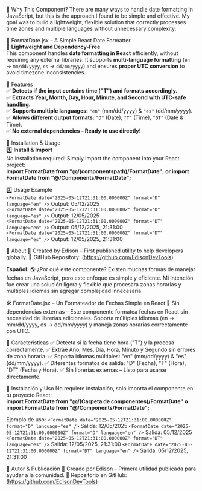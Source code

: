 🎯 Why This Component?
There are many ways to handle date formatting in JavaScript, but this is the approach I found to be simple and effective. 
My goal was to build a lightweight, flexible solution that correctly processes time zones and multiple languages without unnecessary complexity.

📅 FormatDate.jsx – A Simple React Date Formatter  
🚀 **Lightweight and Dependency-Free**  
This component handles **date formatting in React** efficiently, without requiring any external libraries. 
It supports **multi-language formatting** (`en` → `mm/dd/yyyy`, `es` → `dd/mm/yyyy`) and ensures **proper UTC conversion** to avoid timezone inconsistencies.  

🌟 Features  
✅ **Detects if the input contains time ("T") and formats accordingly.**  
✅ **Extracts Year, Month, Day, Hour, Minute, and Second with UTC-safe handling.**  
✅ **Supports multiple languages:** `"en"` (mm/dd/yyyy) & `"es"` (dd/mm/yyyy).  
✅ **Allows different output formats:** `"D"` (Date), `"T"` (Time), `"DT"` (Date & Time).  
✅ **No external dependencies – Ready to use directly!**  

🚀 Installation & Usage  
1️⃣ **Install & Import**  
No installation required! Simply import the component into your React project:  
<b>import FormatDate from "@/(componentspath)/FormatDate"; or import FormatDate from "@/Components/FormatDate";</b>

2️⃣ Usage Example<br />
`<FormatDate date="2025-05-12T21:31:00.000000Z" format="D" language="en" />` Output: 05/12/2025<br />
`<FormatDate date="2025-05-12T21:31:00.000000Z" format="D" language="es" />` Output: 12/05/2025<br />
`<FormatDate date="2025-05-12T21:31:00.000000Z" format="DT" language="en" />` Output: 05/12/2025, 21:31:00<br />
`<FormatDate date="2025-05-12T21:31:00.000000Z" format="DT" language="es" />` Output: 12/05/2025, 21:31:00<br />

📌 About
🚀 Created by Edison – First published utility to help developers globally. 🔗 GitHub Repository: (https://github.com/EdisonDevTools)

**Español:**
🌎 ¿Por qué este componente?
Existen muchas formas de manejar fechas en JavaScript, pero este enfoque es simple y eficiente. 
Mi intención fue crear una solución ligera y flexible que procesara zonas horarias y múltiples idiomas sin agregar complejidad innecesaria.

🛠️ FormatDate.jsx – Un Formateador de Fechas Simple en React
🚀 Sin dependencias externas – Este componente formatea fechas en React sin necesidad de librerías adicionales. 
Soporta múltiples idiomas (en → mm/dd/yyyy, es → dd/mm/yyyy) y maneja zonas horarias correctamente con UTC.

🌟 Características
✅ Detecta si la fecha tiene hora ("T") y la procesa correctamente. 
✅ Extrae Año, Mes, Día, Hora, Minuto y Segundo sin errores de zona horaria. 
✅ Soporta idiomas múltiples: "en" (mm/dd/yyyy) & "es" (dd/mm/yyyy). 
✅ Diferentes formatos de salida: "D" (Fecha), "T" (Hora), "DT" (Fecha y Hora). 
✅ Sin librerías externas – Listo para usarse directamente.

🚀 Instalación y Uso
No requiere instalación, solo importa el componente en tu proyecto React: <br />
<b>import FormatDate from "@/(Carpeta de componentes)/FormatDate" o import FormatDate from "@/Components/FormatDate";</b>

Ejemplo de uso:
`<FormatDate date="2025-05-12T21:31:00.000000Z" format="D" language="es" />`  Salida: 12/05/2025
`<FormatDate date="2025-05-12T21:31:00.000000Z" format="D" language="en" />`  Salida: 05/12/2025
`<FormatDate date="2025-05-12T21:31:00.000000Z" format="DT" language="es" />` Salida: 12/05/2025, 21:31:00
`<FormatDate date="2025-05-12T21:31:00.000000Z" format="DT" language="en" />` Salida: 05/12/2025, 21:31:00

📌 Autor & Publicación
🚀 Creado por Edison – Primera utilidad publicada para ayudar a la comunidad. 🔗 Repositorio en GitHub: (https://github.com/EdisonDevTools)
